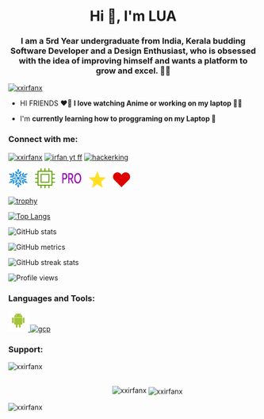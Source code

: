 <h1 align="center">Hi 👋, I'm LUA</h1>
<h3 align="center">I am a 5rd Year undergraduate from India, Kerala budding Software Developer and a Design Enthusiast, who is obsessed with the idea of improving himself and wants a platform to grow and excel. 🙂🎉</h3>

<p align="left"> <a href="https://github.com/ryo-ma/github-profile-trophy"><img src="https://github-profile-trophy.vercel.app/?username=xxirfanx" alt="xxirfanx" /></a> </p>

- HI FRIENDS ❤️🎉 **I love watching Anime or working on my laptop 👨‍💻**

- I'm **currently learning how to proggraming on my Laptop 💪**

<h3 align="left">Connect with me:</h3>
<p align="left">
<a href="https://twitter.com/xxirfanx" target="blank"><img align="center" src="https://cdn.jsdelivr.net/npm/simple-icons@3.0.1/icons/twitter.svg" alt="xxirfanx" height="30" width="40" /></a>
<a href="https://www.youtube.com/c/irfan yt ff" target="blank"><img align="center" src="https://cdn.jsdelivr.net/npm/simple-icons@3.0.1/icons/youtube.svg" alt="irfan yt ff" height="30" width="40" /></a>
<a href="https://www.hackerrank.com/hackerking" target="blank"><img align="center" src="https://cdn.jsdelivr.net/npm/simple-icons@3.0.1/icons/hackerrank.svg" alt="hackerking" height="30" width="40" /></a>
</p>

<a href='https://archiveprogram.github.com/'><img src='https://raw.githubusercontent.com/acervenky/animated-github-badges/master/assets/acbadge.gif' width='40' height='40'></a> <a href='https://docs.github.com/en/developers'><img src='https://raw.githubusercontent.com/acervenky/animated-github-badges/master/assets/devbadge.gif' width='40' height='40'></a> <a href='https://github.com/pricing'><img src='https://raw.githubusercontent.com/acervenky/animated-github-badges/master/assets/pro.gif' width='40' height='40'></a> <a href='https://stars.github.com/'><img src='https://raw.githubusercontent.com/acervenky/animated-github-badges/master/assets/starbadge.gif' width='35' height='35'></a> <a href='https://docs.github.com/en/github/supporting-the-open-source-community-with-github-sponsors'><img src='https://raw.githubusercontent.com/acervenky/animated-github-badges/master/assets/sponsorbadge.gif' width='35' height='35'></a>

[![trophy](https://github-profile-trophy.vercel.app/?username=xxirfanx)](https://github.com/ryo-ma/github-profile-trophy)

[![Top Langs](https://github-readme-stats.vercel.app/api/top-langs/?username=xxirfanx)](https://github.com/anuraghazra/github-readme-stats)

![GitHub stats](https://github-readme-stats.vercel.app/api?username=xxirfanx&show_icons=true)  

![GitHub metrics](https://metrics.lecoq.io/xxirfanx)  

![GitHub streak stats](https://github-readme-streak-stats.herokuapp.com/?user=xxirfanx)  

![Profile views](https://gpvc.arturio.dev/xxirfanx) 

<h3 align="left">Languages and Tools:</h3>
<p align="left"> <a href="https://developer.android.com" target="_blank"> <img src="https://raw.githubusercontent.com/devicons/devicon/master/icons/android/android-original-wordmark.svg" alt="android" width="40" height="40"/> </a> <a href="https://cloud.google.com" target="_blank"> <img src="https://www.vectorlogo.zone/logos/google_cloud/google_cloud-icon.svg" alt="gcp" width="40" height="40"/> </a> </p>

<h3 align="left">Support:</h3>
<p><a href="https://www.buymeacoffee.com/xxirfanx"> <img align="left" src="https://cdn.buymeacoffee.com/buttons/v2/default-yellow.png" height="50" width="210" alt="xxirfanx" /></a></p><br><br>

<p><img align="left" src="https://github-readme-stats.vercel.app/api/top-langs?username=xxirfanx&show_icons=true&theme=dark&locale=en&layout=compact" alt="xxirfanx" /></p>

<p>&nbsp;<img align="center" src="https://github-readme-stats.vercel.app/api?username=xxirfanx&show_icons=true&theme=dark&locale=en" alt="xxirfanx" /></p>

<p><img align="center" src="https://github-readme-streak-stats.herokuapp.com/?user=xxirfanx&theme=dark" alt="xxirfanx" /></p>
